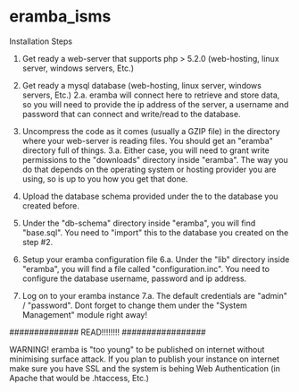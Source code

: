 eramba_isms
===========

Installation Steps

1. Get ready a web-server that supports php > 5.2.0 (web-hosting, linux server, windows servers, Etc.)

2. Get ready a mysql database (web-hosting, linux server, windows servers, Etc.)
2.a. eramba will connect here to retrieve and store data, so you will need to provide  the ip address of the server, a username and password that can connect and write/read to the database.

3. Uncompress the code as it comes (usually a GZIP file) in the directory where your web-server is reading files. You should get an "eramba" directory full of things.
3.a. Either case, you will need to grant write permissions to the "downloads" directory inside "eramba". The way you do that depends on the operating system or hosting provider you are using, so is up to you how you get that done.

4. Upload the database schema provided under the to the database you created before.
5. Under the "db-schema" directory inside "eramba", you will find "base.sql". You need to "import" this to the database you created on the step #2.

6. Setup your eramba configuration file
6.a. Under the "lib" directory inside "eramba", you will find a file called "configuration.inc". You need to configure the database username, password and ip address.

7. Log on to your eramba  instance
7.a. The default credentials are "admin" / "password". Dont forget to change them under the "System Management" module right away!

############## READ!!!!!!!! #################

WARNING! eramba is "too young" to be published on internet without  minimising surface attack.  If you plan to publish your instance on internet make sure you have SSL and the system is behing Web Authentication (in Apache that would be .htaccess, Etc.)

